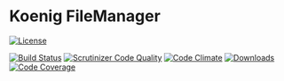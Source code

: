 # Koenig FileManager

[![License](https://poser.pugx.org/compolomus/FileManager/license)](https://packagist.org/packages/compolomus/FileManager)

[![Build Status](https://scrutinizer-ci.com/g/Compolomus/FileManager/badges/build.png?b=master)](https://scrutinizer-ci.com/g/Compolomus/FileManager/build-status/master)
[![Scrutinizer Code Quality](https://scrutinizer-ci.com/g/Compolomus/FileManager/badges/quality-score.png?b=master)](https://scrutinizer-ci.com/g/Compolomus/FileManager/?branch=master)
[![Code Climate](https://codeclimate.com/github/Compolomus/FileManager/badges/gpa.svg)](https://codeclimate.com/github/Compolomus/FileManager)
[![Downloads](https://poser.pugx.org/compolomus/FileManager/downloads)](https://packagist.org/packages/compolomus/FileManager)
[![Code Coverage](https://scrutinizer-ci.com/g/compolomus/FileManager/badges/coverage.png?b=master)](https://scrutinizer-ci.com/g/compolomus/FileManager/?branch=master)
